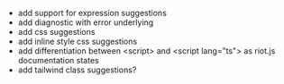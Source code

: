 - add support for expression suggestions
- add diagnostic with error underlying
- add css suggestions
- add inline style css suggestions
- add differentiation between &lt;script&gt; and &lt;script lang="ts"&gt; as riot.js documentation states
- add tailwind class suggestions?